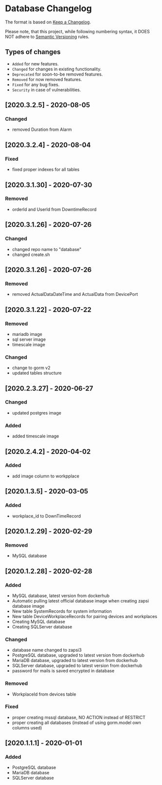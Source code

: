 # Database Changelog

The format is based on [Keep a Changelog](http://keepachangelog.com/en/1.0.0/).

Please note, that this project, while following numbering syntax, it DOES NOT
adhere to [Semantic Versioning](http://semver.org/spec/v2.0.0.html) rules.

## Types of changes

* ```Added``` for new features.
* ```Changed``` for changes in existing functionality.
* ```Deprecated``` for soon-to-be removed features.
* ```Removed``` for now removed features.
* ```Fixed``` for any bug fixes.
* ```Security``` in case of vulnerabilities.

## [2020.3.2.5] - 2020-08-05
### Changed
- removed Duration from Alarm

## [2020.3.2.4] - 2020-08-04
### Fixed
- fixed proper indexes for all tables


## [2020.3.1.30] - 2020-07-30
### Removed
- orderId and UserId from DowntimeRecord

## [2020.3.1.26] - 2020-07-26
### Changed
- changed repo name to "database"
- changed create.sh

## [2020.3.1.26] - 2020-07-26
### Removed
- removed ActualDataDateTime and ActualData from DevicePort

## [2020.3.1.22] - 2020-07-22
### Removed
- mariadb image
- sql server image
- timescale image

### Changed
- change to gorm v2
- updated tables structure

## [2020.2.3.27] - 2020-06-27

### Changed
- updated postgres image
### Added
- added timescale image

## [2020.2.4.2] - 2020-04-02

### Added
- add image column to workpplace

## [2020.1.3.5] - 2020-03-05

### Added
- workplace_id to DownTimeRecord

## [2020.1.2.29] - 2020-02-29

### Removed
- MySQL database


## [2020.1.2.28] - 2020-02-28

### Added
- MySQL database, latest version from dockerhub
- Automatic pulling latest official database image when creating zapsi database image
- New table SystemRecords for system information
- New table DeviceWorkplaceRecords for pairing devices and workplaces
- Creating MySQL database
- Creating SQLServer database
### Changed
- database name changed to zapsi3
- PostgreSQL database, upgraded to latest version from dockerhub
- MariaDB database, upgraded to latest version from dockerhub
- SQLServer database, upgraded to latest version from dockerhub
- password for mails is saved encrypted in database
### Removed
- WorkplaceId from devices table
### Fixed
- proper creating mssql database, NO ACTION instead of RESTRICT
- proper creating all databases (instead of using gorm.model own columns used)

## [2020.1.1.1] - 2020-01-01

### Added
- PostgreSQL database
- MariaDB database
- SQLServer database